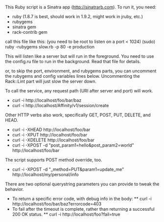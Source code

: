 This Ruby script is a Sinatra app (http://sinatrarb.com).
To run it, you need:

* ruby (1.8.7 is best, should work in 1.9.2, might work in jruby, etc.)
* rubygems
* sinatra gem
* rack-contrib gem

call this file like this: (you need to be root to listen on a port < 1024)
    (sudo) ruby -rubygems slow.rb -p 80 -e production

This will listen like a server but will run in the foreground.
You need to use the config.ru file to run in the background. Read that file for details.

or, to skip the port, environment, and rubygems
parts, you can uncomment the rubygems and
config variables lines below. Uncommenting the
Rack::Lint part will just slow the server down.


To call the service, any request path (URI after server and port) will work.

*   curl -i http://localhost/foo/bar/baz
*   curl -i http://localhost/Affinity/v1/session/create

Other HTTP verbs also work, specifically GET, POST, PUT, DELETE, and HEAD.

*   curl -i -XHEAD http://localhost/foo/bar
*   curl -i -XPUT http://localhost/foo/bar
*   curl -i -XDELETE http://localhost/foo/bar
*   curl -i -XPOST -d "post_param1=hello&post_param2=world" http://localhost/foo/bar

The script supports POST method override, too.

*   curl -i -XPOST -d "_method=PUT&param1=update_me" http://localhost/my/personal/info

There are two optional querystring parameters you can provide to tweak the behavior.

* To return a specific error code, with debug info in the body:
**  curl -i http://localhost/foo/bar/baz?errorcode=403
* To fail after the timeout is complete, rather than returning a successful 200 OK status.
**  curl -i http://localhost/foo?fail=true